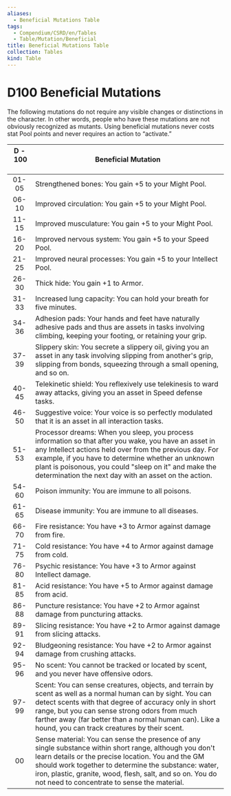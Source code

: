 ```yaml
---
aliases:
  - Beneficial Mutations Table
tags:
  - Compendium/CSRD/en/Tables
  - Table/Mutation/Beneficial
title: Beneficial Mutations Table
collection: Tables
kind: Table
---
```

# D100 Beneficial Mutations  
The following mutations do not require any visible changes or distinctions in the character. In other words, people who have these mutations are not obviously recognized as mutants. Using beneficial mutations never costs stat Pool points and never requires an action to “activate.”

|     D&nbsp;-&nbsp;100 &nbsp; &nbsp;     | Beneficial Mutation                                                                                                                                                                                                                                                                                                                                   |
| :-------------: | ----------------------|
|     01-05     | Strengthened bones: You gain +5 to your Might Pool.                                                                                                                                                                                                                                                                                     |
|     06-10     | Improved circulation: You gain +5 to your Might Pool.                                                                                                                                                                                                                                                                                   |
|     11-15     | Improved musculature: You gain +5 to your Might Pool.                                                                                                                                                                                                                                                                                   |
|     16-20     | Improved nervous system: You gain +5 to your Speed Pool.                                                                                                                                                                                                                                                                                |
|     21-25     | Improved neural processes: You gain +5 to your Intellect Pool.                                                                                                                                                                                                                                                                          |
|     26-30     | Thick hide: You gain +1 to Armor.                                                                                                                                                                                                                                                                                                       |
|     31-33     | Increased lung capacity: You can hold your breath for five minutes.                                                                                                                                                                                                                                                                     |
|     34-36     | Adhesion pads: Your hands and feet have naturally adhesive pads and thus are assets in tasks involving climbing, keeping your footing, or retaining your grip.                                                                                                                                                                          |
|     37-39     | Slippery skin: You secrete a slippery oil, giving you an asset in any task involving slipping from another's grip, slipping from bonds, squeezing through a small opening, and so on.                                                                                                                                                   |
| 40-45     | Telekinetic shield: You reflexively use telekinesis to ward away attacks, giving you an asset in Speed defense tasks.                                                                                                                                                                                                                   |
| 46-50     | Suggestive voice: Your voice is so perfectly modulated that it is an asset in all interaction tasks.                                                                                                                                                                                                                                    |
| 51-53     | Processor dreams: When you sleep, you process information so that after you wake, you have an asset in any Intellect actions held over from the previous day. For example, if you have to determine whether an unknown plant is poisonous, you could "sleep on it" and make the determination the next day with an asset on the action. |
| 54-60     | Poison immunity: You are immune to all poisons.                                                                                                                                                                                                                                                                                         |
| 61-65     | Disease immunity: You are immune to all diseases.                                                                                                                                                                                                                                                                                       |
| 66-70     | Fire resistance: You have +3 to Armor against damage from fire.                                                                                                                                                                                                                                                                         |
| 71-75     | Cold resistance: You have +4 to Armor against damage from cold.                                                                                                                                                                                                                                                                         |
| 76-80     | Psychic resistance: You have +3 to Armor against Intellect damage.                                                                                                                                                                                                                                                                      |
| 81-85     | Acid resistance: You have +5 to Armor against damage from acid.                                                                                                                                                                                                                                                                         |
| 86-88     | Puncture resistance: You have +2 to Armor against damage from puncturing attacks.                                                                                                                                                                                                                                                       |
| 89-91     | Slicing resistance: You have +2 to Armor against damage from slicing attacks.                                                                                                                                                                                                                                                           |
| 92-94     | Bludgeoning resistance: You have +2 to Armor against damage from crushing attacks.                                                                                                                                                                                                                                                      |
| 95-96     | No scent: You cannot be tracked or located by scent, and you never have offensive odors.                                                                                                                                                                                                                                                |
| 97-99     | Scent: You can sense creatures, objects, and terrain by scent as well as a normal human can by sight. You can detect scents with that degree of accuracy only in short range, but you can sense strong odors from much farther away (far better than a normal human can). Like a hound, you can track creatures by their scent.         |
| 00        | Sense material: You can sense the presence of any single substance within short range, although you don't learn details or the precise location. You and the GM should work together to determine the substance: water, iron, plastic, granite, wood, flesh, salt, and so on. You do not need to concentrate to sense the material.     |